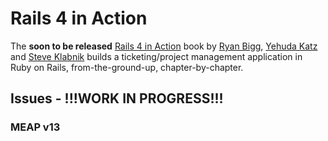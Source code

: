 # Rails 4 in Action
The **soon to be released** [Rails 4 in Action](http://www.manning.com/bigg2/) book by [Ryan Bigg](https://twitter.com/ryanbigg), [Yehuda Katz](https://twitter.com/wycats) and [Steve Klabnik](https://twitter.com/steveklabnik) builds a ticketing/project management application in Ruby on Rails, from-the-ground-up, chapter-by-chapter. 


## Issues - !!!WORK IN PROGRESS!!!
### MEAP v13

<!--
### Chapter 1 Ruby on Rails, the framework


#### PDF Page 6
* The .rvmrc has been deprecated in favour of .ruby-version and .ruby-gemse

#### PDF Page 7
* The rvm use --default 2.0.0 should be rvm use --default ruby-2.0.0
* Suggestion : Would the use or mention of rvm gemsets be useful? 

```
rvm gemset create rails4_0_2
rvm gemset use rails4_0_2
gem install rails -v 4.0.2

```

### Chapter 2 Testing saves your bacon


### Chapter 3 Developing a real Rails application


#### PDF Page 69
* issues running rspec. On OS X I had to update the version of libxml installed https://gist.github.com/vparihar01/5856524

#### PDF Page 83
* Suggestion: Wouldn't it be better to run rake:db:test:clone to create the test database?

#### PDF Page 84
* Listing 3.16 missing closing p tag

#### PDF Page 91
* the error message description __expected there to be text__ should be __expected to find text__

#### PDF Page 92
* The text __is quite the interesting file__ should be __is quite an interesting file__

#### PDF Page 99
* The text __expect(find("title"))__ should be __expect(page)__

#### PDF Page 103
* the error message description
__expected there to be text "Project has not been created." in "Project has been created."__ 
should be
__expected to find text "Project has not been created." in "{:notice=>\"Project has been created.\"}"__

#### PDF Page 108
* the error message description
__expected there to be content "Name can't be blank" in ...__
shouuld be
__expected to find text "Name can't be blank" in ...__

#### PDF Page 111
* grammar: 3rd paragraph from the top "using a gem called factory_girl, as well as a way to make a way to make
standard controllers a lot neater." -> "using a gem called factory_girl, as well as a way to make standard controllers a lot neater."

#### PDF Page 112
* grammar: section 4.1.1 Factory girl "Factories define a bunch of default
values for an object, allowing you to easily craft example objects you can use in
your tests. you can use to run our tests on." wut?

#### PDF Page 119
* code block is missing closing `<p>` tag like on page 84

### Chapter 4 Oh CRUD!


#### PDF Page 123
* the error message description
__expected there to be content "Project has not been updated." in ...__
shouuld be
__expected to find text "Projects has not been updated." in ...__

#### PDF Page 127
* __Done! Now you have the full support for CRUD operations in pour ProjectsController__ What does pour mean? (for?, poor?)

#### PDF Page 132
* typo: `find_project` should be `set_project`

#### PDF Page 133
* __You can also remove the first line of update and destroy actions as well.__ already mentioned in previous page 135


### Chapter 5 Nested Resources


#### PDF Page 142
* the error message description
__uninitialized constant Project::Ticket (NameError)__ 
should be
__uninitialized constant Project::Ticket__

#### PDF Page 148
* the error message description
__expected there to be content "Ticket has not been created." in [text]__
should be
__expected to find text "Ticket has not been created." in "{:notice=>\"Ticket has been created.\"}"__

#### PDF Page 153
* the error message description
__expected there to be text__
should be
__expected to find text__

#### PDF Page 158
* In listing 5.9 the following has the brackets missing after have_content:
 __have_content "Ticket has been updated."__

#### PDF Page 161
* listing 5.10 `render action: 'edit'` throughout the text we've been doing `render 'edit'` for rendering a view from the controller. Please add a note indicating that this is equivalent syntax.

### Chapter 6 Authentication

#### PDF Page 168
* __gem 'bcrypt-ruby', '~> 3.0.0'__
should be
__gem 'bcrypt-ruby', '~> 3.1.2'__
as the first one give the following error with rails 4 and ruby 2.0.0-p353
_can't activate bcrypt-ruby (~> 3.1.2), already activated bcrypt-ruby-3.0.1. Make sure all dependencies are added to Gemfile. (Gem::LoadError)_

#### PDF Page 173
* __18 examples, 1 failure__
should be
__19 examples, 1 failure__

#### PDF Page 174
* in the form listing
__@ticket.errors__
should be
__@user.errors__

#### PDF Page 176
* spec/features/user_profile_spec.rb makes use of a `:user` factory that has never been defined in the text

#### PDF Page 177
* in the user profile spec
__'Updating a project'__
should be
__'Updating a profile'__

#### PDF Page 177
* in the rspec run result
__10 examples, 0 failures__
should be
__21 examples, 0 failures__

#### PDF Page 177
* in the error message
__Updating a project__
should be
__Updating a profile__

#### PDF Page 182
__user = User.where(:name => params[:signin][:name]).first__
should be with using the new syntax
__user = User.where(name: params[:signin][:name]).first__

#### PDF Page 183
* Shouldn't it be a 'Sign out' section after 'Sign up' and 'Sign in' ? (NOTE: This is added in chapter 8 with the permissions index page)

```ruby
   # spec/features/sign-out-spec.rb
   
   require 'spec_helper'
   
   feature 'signing out.' do
     scenario 'Signing out' do
      user = FactoryGirl.create(:user)
      
      visit '/'
      click_link 'Sign in'
      fill_in 'Name', with: user.name
      fill_in 'Password', with: user.password
      click_button 'Sign in'
      click_link 'Sign out'
      
      expect(page).to have_content('Signed out successfully')
  end
end
```

```ruby
    # app/controllers/sessions_controller.rb
    
    def destroy
      @_current_user = session[:user_id] = nil
      flash[:notice] = 'Signed out successfully.'
      
      redirect_to root_url
    end
    
    private
    
    def current_user
      @_current_user ||= session[:user_id] && User.find_by(id: session[:user_id])
    end
```

```ruby
   # app/views/layouts/application.rb
   
    <li><%= link_to 'Sign out', signout_path %></li>
```

```ruby
   # config/routes.rb
   
     get '/signout', to: 'sessions#destroy'
```

#### PDF Page 184
* Suggestion:
Would it better in the spec to specify the user as an instance variable that can be used to test against the email, in order to be independent of the factory user definition?
So by doing the following changes the user email does not need to be hardcoded:

```ruby
   # spec/features/creating_tikets_spec.rb
   
    ...
    @user = FactoryGirl.create(:user)
    ...
    fill_in 'Name', with: @user.name
    fill_in 'Password', with: @user.password
    ...
    within '#ticket #author' do
      expect(page).to have_content("Created by #{@user.email}")
    end
```

#### PDF Page 184
* in the error message
__expected there to be content__
should be
__expected to find text__

#### PDF Page 185
* in the error message
__expected there to be text__
should be
__expected to find text__

#### PDF Page 186
* in the error message
__undefined local variable or method__
should be
__undefined method__

#### PDF Page 187
* in the error message
__expected there to be content__
should be
__expected to find text__

#### PDF Page 190
__expected there to be content__
should be
__expected to find text__

#### PDF Page 191
* Section 6.7 listing should include two tickets instead of 1 as defined in listing 5.6

#### PDF Page 194
* the file that needs to be changed should be the deleting_tickets_spec.rb instead of editing_tickets_spec.rb
* also the listings are the wrong way. The first one is the one that should replace the second and not the other way around
* the final complete listing of the spec is different regarding the let for the ticket. The user attribute is used one step instead of the two used previously in editing.

#### PDF Page 196
__22 examples, 0 failures__
should be
__23 examples, 0 failures__


### Chapter 7 Basic Access Control


#### PDF Page 201
__Create projects_controller_spec.rb__ is already created in previous chapters.

#### PDF Page 203
* Shouldn't the authentication_helpers.rb include the previous method, so should it be like the following?

```ruby
   # spec/support/authentication_helpers.rb
   
   module AuthenticationHelpers
     def sign_in_as!(user)
       visit '/signin'
       fill_in 'Name', with: user.name
       fill_in 'Password', with: user.password
       click_button 'Sign in'
       expect(page).to have_content('Signed in successfully.')
     end
   end

   module AuthHelpers
     def sign_in(user)
       session[:user_id] = user.id
     end
   end

   RSpec.configure do |c|
     c.include AuthenticationHelpers, type: :feature
     c.include AuthHelpers, type: :controller
   end
```

#### PDF Page 208
* in the spec results text
___26 examples, 0 failures___
should be
___28 examples, 0 failures___

#### PDF Page 209, 213, 214
* Shouldn't the actual capybara helper have_link be used instead of custom ones? 
like: 

```ruby
expect(page).to_not have_link('New Project')
...
expect(page).to have_link('New Project')
```

#### PDF Page 215
* in the spec results 
___31 examples, 0 failures___
should be
___36 examples, 0 failures___

#### PDF Page 221
* in the spec results
___34 examples, 0 failures___
should be
___39 examples, 0 failures___

#### PDF Page 221
* in the spec results
___36 examples, 0 failures___
should be
___37 examples, 0 failures___

#### PDF Page 223
* user_signed_in? method is mentioned in the text but current_user is used in listing

#### PDF Page 223
* change to new ruby hash syntax
___:to => "base#index"___
should be
___to: "base#index"___

#### PDF Page 227
* change to new ruby hash syntax
___render :action => "new"___
should be
___render action: "new"___

#### PDF Page 228
* The error page when running the spec should not be there as the specs pass

#### PDF Page 228
* in the spec results
___37 examples, 0 failures___
should be
___38 examples, 0 failures___

#### PDF Page 230
* in the rspec results
___expected there to be content___
should be
___expected to find text___

#### PDF Page 231
* in the two paragraphs:
___what gives? ....___ and ___the answer is strong parameters___
not having the admin field in the strong parameters prevents the record from being saved, but the test will still fail as the email displayed is from the current user and not the just created one. So we would prbably do one of the following:
* remove the check for the new user email
* display the new user email in the flash message
* log out and login as the new user

#### PDF Page 232
* Typo 
___accessable___
should be
___accessible___

#### PDF Page 234
* Shouldn't it be a good idea to enclose the user model spec for email in a describe 'email' ?

#### PDF Page 236
* password_confirmation missing from the user factory

#### PDF Page 240
* the update method should be:

```ruby
def update
  if user_params[:password].blank?
    user_params.delete(:password)
    user_params.delete(:password_confirmation)
  end

  if @user.update_attributes(user_params)
    flash[:notice] = 'User has been updated.'

    redirect_to admin_users_path
  else
    flash[:alert] = 'User has not been updated.'

    render action: 'edit'
  end
end

```

#### PDF Page 242
___41 examples, 0 failures___
should be
___42 examples, 0 failures___

#### PDF Page 246
___43 examples, 0 failures___
should be
___44 examples, 0 faulures___

### Chapter 8 Fine-Grained Access


#### PDF Page 259
* There is no failure if the spec for 'displaying an error for a missing project' mentioned in page 202 is inside the 'standard users' context

#### PDF Page 262
* in the rspec results
___expected there to be content___ 
should be
___expected to find text___

#### PDF Page 271
* In figure 8.3 the links 'Forgot your password', 'Did not receive confirmation instructions?' and the tick box 'Remember me' have not been added previously.

#### PDF Page 273
* change hash syntax to 1.9
___:id => ticket.id, :project_id => project.id___
should be
___id: ticket.id, project_id: project.id___

#### PDF Page 277
* convert rspec expectations to new expect instead of should syntax

```ruby
response.should redirect_to(project)
message = "You cannot create tickets on this project"
flash[:alert].should eql(message)
```

should be

```ruby
expect(response).to redirect_to(project)
expect(flash[:alert]).to eql('You cannot create tickets on this project')
```

#### PDF Page 285
* in the before filters is the authorize_admin! needed as in previous pages was missing and tests run without it? We also have require_signing that is missing from listing 8.9

#### PDF Page 287
* for consistency and to be similar to previous rspecs we do not need to set the message variable, so:


```ruby
message = "You cannot delete tickets from this project."
expect(flash[:alert]).to eql(message)
```

should be:

```ruby
expect(flash[:alert]).to eql('You cannot delete tickets from this project.')
```
    
#### PDF Page 289, 290
* rspec link expectations
___assert_link_for "Link Name"___
should be
___expect(page).to have_link('Link Name')___

#### PDF Page 290
* the to_sym should be used as in previous code
___<% authorized?(:"create tickets", @project) do %>___
should be
___<% authorized?("create tickets".to_sym, @project) do %>___

#### PDF Page 291
* comment tag missing from permissions:
___permissions__
should be
___#permissions___

#### PDF Page 291, 292
* rspec link expectations
___assert_link_for 'Link Name'___
should be
___expect(page).to have_link('Link Name')___

#### PDF Page 293
* the <%= tag is incorrect:
___<%= authorized?("edit tickets", @project) do %>___
should be
____<% authorized?("edit tickets".to_sym, @project) do %>___

#### PDF Page 294, 295
* rspec link expectations
___assert_link_for 'Link Name'___
should be
___expect(page).to have_link('Link Name')___

#### PDF Page 302
* new ruby hash syntax
___:method => :put___
should be
___method: :put___

#### PDF Page 302
* the checkbox tag is incorrect on the first listing (page 302) but correct on second listing (page 305):

```ruby
<%= check_box_tag "permissions[#{project.id}][#{name}]",
@ability.can?(name.to_sym, project),
@ability.can?(name.to_sym, project) %>
```

should be:

```ruby
<%= check_box_tag "permissions[#{project.id}][#{name}]",
1,
@ability.can?(name.to_sym, project) %>
```

#### PDF Page 304
* cucumber test left over?
___And I follow "Permissions"___

#### PDF Page 316
* figure 8.5 signed in as ___ticketee@example.com___ should be ___admin@example.com___ that was set in the seeds file.
* There should only be one project from the seeds file and not the second (Top secret project)


### Chapter 9 Flle uploading


#### PDF Page 323
* listing 9.3 shows a different section for created by from previous chapter and the edit and delete links are missing:

```ruby
<small>Created by <%= @ticket.user.email %></small>
<%= simple_format(@ticket.description) %>
<% if @ticket.asset.present? %>
  <h3>Attached File</h3>
  <div class="asset">
    <p>
      <%= link_to File.basename(@ticket.asset.path),@ticket.asset.url %>
    </p>
    <p>
      <small><%= number_to_human_size(@ticket.asset.size) %></small>
    </p>
  </div>
<% end %>

```
should be

```ruby
<div id="ticket">
  <h2><%= @ticket.title %></h2>
  <span id='author'>Created by <%= @ticket.user.email %></span>

  <% authorized?('edit tickets'.to_sym, @project) do %>
    <%= link_to 'Edit Ticket', [:edit, @project, @ticket] %>
  <% end %>
  <% authorized?('delete tickets', @project) do %>
    <%= link_to 'Delete Ticket', [@project, @ticket], method: :delete, data: { confirm: 'Are you sure you want to delete this ticket?' } %>
  <% end %>

  <%= simple_format(@ticket.description) %>

  <% if @ticket.asset.present? %>
    <h3>Attached File</h3>
    <div class='asset'>
      <p>
        <%= link_to File.basename(@ticket.asset.path), @ticket.asset.url %>
      </p>
      <p>
        <small><%= number_to_human_size(@ticket.asset.size) %></small>
      </p>
    </div>
  <% end %>
</div>

```

#### PDF Page 333
* cucumber test lefover? 
___And I follow "New Ticket"___

#### PDF Page 334
* After creating the model the uploader should be moved from the ticket model to the asset model:

```ruby
mount_uploader :asset, AssetUploader
```

as otherwise the following error is diplayed:

```ruby
Failure/Error: click_button 'Create Ticket'
  ActiveRecord::StatementInvalid:
  TypeError: can't cast ActionDispatch::Http::UploadedFile to string: INSERT INTO "assets" ("asset", "created_at", "ticket_id", "updated_at") VALUES (?, ?, ?, ?)                                                                                                                                                
  # ./app/controllers/tickets_controller.rb:17:in `create'
  # ./spec/features/creating_tickets_spec.rb:52:in `block (2 levels) in <top (required)>'
```

#### PDF Page 344
* the user is created from the seeds file and the:
___ticketee@example.com___
should be
___admin@example.com___


* the link for the file:
___http://localhost:3000/uploads/5/original/spin.txt?1282564953___
should be:
___http://localhost:3000/uploads/asset/asset/1/spin.txt___


#### PDF Page 349
* Should it be mentioned that if using Firefox the selenium-webdriver should be installed because of the following error?

```ruby
 1) Creating Tickets Creating a ticket with an attachment
     Failure/Error: sign_in_as!(@user)
     LoadError:
       Capybara's selenium driver is unable to load `selenium-webdriver`, please install the gem and add `gem 'selenium-webdriver'` to your Gemfile if you are using bundler.
     # ./spec/support/authentication_helpers.rb:3:in `sign_in_as!'
     # ./spec/features/creating_tickets_spec.rb:9:in `block (2 levels) in <top (required)>'
```

#### PDF Page 350
* current version of database cleaner is different:
___gem 'database_cleaner', '1.0.1'___
should be
___gem 'database_cleaner', '1.2.0'___

#### PDF Page 351
* cucumber test?

```ruby
And I follow "Add another file"
```

#### PDF Page 354
* ruby hash syntax:

```ruby
:child_index => number 
```
should be

```ruby
child_index: number 
```

#### PDF Page 363
* typo for Gemfile
___ require 'turbolinks' line from your Gemfile___
should be
__gem 'turblolinks' line from your Germfile___


### Chapter 10 Tracking State




#### PDF Page 368
* should it be a features test instead of an integrations test? Rspec does not support integration tests and the sign_in_as! does not work with integration tests.

* Listing 10.1 call to factory girl uses old syntax:
___Factory(:object)___
should be
___FactoryGirl.create(:boject)___

* on the same listing confirmed_user should be changed to user as there is no factory for confirmed_user:
___Factory(:confirmed_user)___
should be
___FactoryGirl.create(:user)___

* ruby hash syntax
___ Factory(:ticket, :project => project, :user => user) ___
should be
___ FactoryGirl.create(:ticket, project: project, user: user)___ 

#### PDF Page 369
* Listing 10.1 ruby hash syntax:
___fill_in "Text", :with => "Added a comment!"___
should be
___fill_in "Text", with: "Added a comment!"___

* rspec new syntax:
___page.should have_content("Comment has been created.")___
should be
___expect(page).to have_content('Comment has been created.')___

* rspec new syntax:
___page.should have_content("Added a comment!")___
should be
___expect(page).to have_content("Added a comment!")___

* rspec new syntax:
___page.should have_content("Comment has not been created.")___
should be
___expect(page).to have_content("Comment has not been created.")___

* rspec enw syntax:
___page.should have_content("Text can't be blank")___
should be
___expect(page).to have_content("Text can't be blank")___

#### PDF Page 370
* the error messages section is not correct:

```ruby
<%= f.error_messages %>
```

should be:

```ruby
  <% if @comment.errors.any? %>
    <div id="error_explanation">
      <h2><%= pluralize(@comment.errors.count, "error") %> prohibited this comment from being saved:</h2>

      <ul>
        <% @comment.errors.full_messages.each do |msg| %>
          <li><%= msg %></li>
        <% end %>
      </ul>
    </div>
  <% end %>
```

* typo
___Secondly, has hinted before___
should be
___Secondly, it has(was) hinted before___


#### PDF Page 371
* should the migration use the references to also create the indices and the belongs_to in the model? So:
___rails g model comment text:text ticket_id:integer user_id:integer___
should be
___rails g model comment text:text ticket:references user:references___

#### PDF Page 372
* attr_accessible is not used anymore, as we have strong parameters

#### PDF Page 373
___spec/integration/creating_comments_spec.rb___
should be
___spec/features/creating_comments_spec.rb___

#### PDF Page 374
* call to non existent method authenticate_user! ?
___before_filter :authenticate_user!___
should be
___before_filter :require_signin!___

* ruby hash syntax:
___render :template => "tickets/show" ___
should be
___render template: "tickets/show" ___

* typo ? <co tags not needed


### PDF Page 375
* integration should be features?
 ___spec/integration/creating_comments_spec.rb___
should be
___spec/features/creating_comments_spec.rb___

* Before seeing the error message for missing css there is another error:

```ruby
 1) Creating comments Creating a comment
     Failure/Error: click_button 'Create Comment'
     ActiveModel::ForbiddenAttributesError:
       ActiveModel::ForbiddenAttributesError
     # ./app/controllers/comments_controller.rb:6:in `create'
     # ./spec/features/creating_comments_spec.rb:19:in `block (2 levels) in <top (required)>'
```

since we need to add strong parameters with the comment_params method

```ruby
class CommentsController < ApplicationController
  before_filter :require_signin!
  before_filter :find_ticket

  def create
    @comment = @ticket.comments.build(comment_params)
    @comment.user = current_user
    if @comment.save
      flash[:notice] = 'Comment has been created.'
      redirect_to [@ticket.project, @ticket]
    else
      flash[:alet] = 'Comment has not been created.'
      render template: 'tickets/show'
    end
  end

  private

  def comment_params
    params.require(:comment).permit(:text)
  end

  def find_ticket
    @ticket = Ticket.find(params[:ticket_id])
  end
end

```

#### PDF Page 378
* This is where we should add the validation to the comment model as one test should be passing now and the second should be failing. so the ___validates :text, :presence => true__ that was added in page 372 should be added here as ___validates :text, presence: true___


#### PDF Page 379
* Listing 10.8, should the integration be features?
___spec/integration/creating_comments_spec.rb___
should be
___spec/features/creating_comments_spec.rb___

* missing rspec line. The first line before filling in Text should be:
___click_link ticket.title

* ruby hash syntax:
___:with => 'This ...'___
should be
___with: 'This ....'___

___:from => 'State'___
should be
___from: 'State'___

* new rspec syntax
___page.should___
should be
___expect(page).to___

#### PDF Page 380
* rspec error message
___cannot select option, no select box with id, name,or label 'State' found___
should be
___Unable to find select box "State"___

* shouldn't the select drop down box be created before creating the model? (listing 10.10)

*  cucumber step? 'I select' step

#### PDF Page 381
* the line @states = State.all should also be added to the comments_controller create method as we link states with tickets AND comments

#### PDF Page 382
* Should an index also be added for the comments in the state migrations?

#### PDF Page 385
* old factory girl call used:
___Factory(:state, :name => "Open")___
should be
___FactoryGirl.create(:state, name: 'Open')___

* wrong spec name
___spec/integration/creating_comments.rb___
should be
___spec/features/creating_comments.rb___

* wrong mass_assignment error as this has become strong parameters in Rails 4


#### PDF Page 386
* wrong attr_accessible property (see above) as this has become strong parameters in Rails 4


#### PDF Page 387, 389
* Cucumber test?
___And I should see "Open" within "#ticket .state"___

#### PDF Page 389
* old ruby has syntax
___:to => :ticket___
should be
___to: :ticket___


#### PDF Page 390
* Cucumber test?
___Given there is a state called...”___

#### PDF Page 391
* integration should be features in the Lisitng 10.14 title
* page.should uses the old rspec syntax it should be expect(page).to
* typo
___Uou're confirming___
should be
___You're confirming___
* Cucmber test 'Then I should see'
-->
